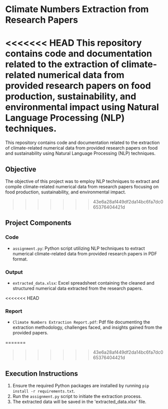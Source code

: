 # Climate Numbers Extraction from Research Papers

<<<<<<< HEAD
This repository contains code and documentation related to the extraction of climate-related numerical data from provided research papers on food production, sustainability, and environmental impact using Natural Language Processing (NLP) techniques.
=======
This repository contains code and documentation related to the extraction of climate-related numerical data from provided research papers on food and sustainability using Natural Language Processing (NLP) techniques.

## Objective
The objective of this project was to employ NLP techniques to extract and compile climate-related numerical data from research papers focusing on food production, sustainability, and environmental impact.
>>>>>>> 43e6a28af449df2da14bc6fa7dc065376404421d

## Project Components

### Code
- `assignment.py`: Python script utilizing NLP techniques to extract numerical climate-related data from provided research papers in PDF format.

### Output
- `extracted_data.xlsx`: Excel spreadsheet containing the cleaned and structured numerical data extracted from the research papers.

<<<<<<< HEAD
### Report
- `Climate Numbers Extraction Report.pdf`: Pdf file documenting the extraction methodology, challenges faced, and insights gained from the provided papers.

=======
>>>>>>> 43e6a28af449df2da14bc6fa7dc065376404421d
## Execution Instructions
1. Ensure the required Python packages are installed by running `pip install -r requirements.txt`.
2. Run the `assignment.py` script to initiate the extraction process.
3. The extracted data will be saved in the 'extracted_data.xlsx' file.

